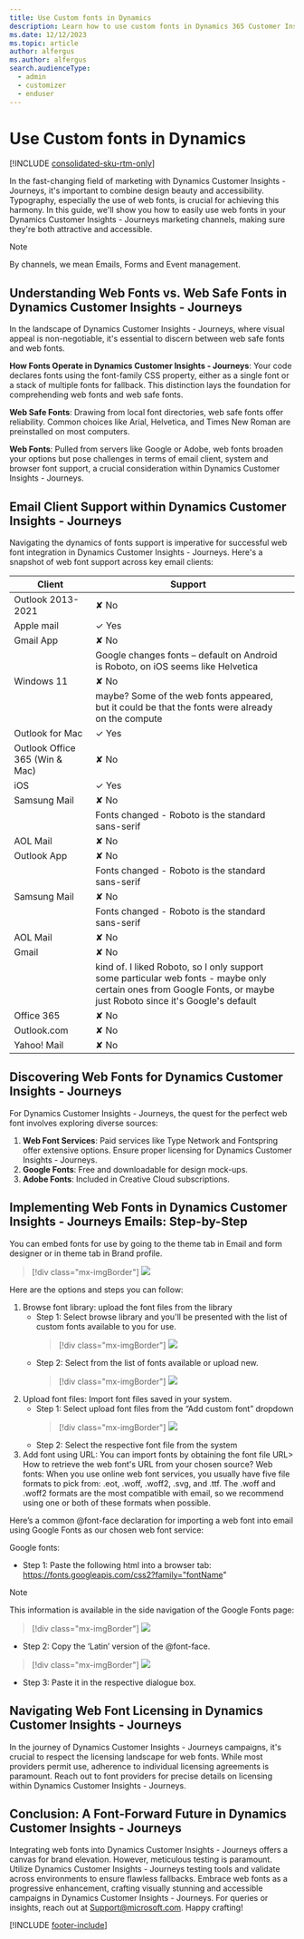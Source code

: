 ```yaml
---
title: Use Custom fonts in Dynamics 
description: Learn how to use custom fonts in Dynamics 365 Customer Insights - Journeys.
ms.date: 12/12/2023
ms.topic: article
author: alfergus
ms.author: alfergus
search.audienceType: 
  - admin
  - customizer
  - enduser
---
```


# Use Custom fonts in Dynamics 

[!INCLUDE [consolidated-sku-rtm-only](./includes/consolidated-sku-rtm-only.md)]

In the fast-changing field of marketing with Dynamics Customer Insights - Journeys, it's important to combine design beauty and accessibility. Typography, especially the use of web fonts, is crucial for achieving this harmony. In this guide, we'll show you how to easily use web fonts in your Dynamics Customer Insights - Journeys marketing channels, making sure they're both attractive and accessible.

> [!NOTE]
> By channels, we mean Emails, Forms and Event management.

## Understanding Web Fonts vs. Web Safe Fonts in Dynamics Customer Insights - Journeys

In the landscape of Dynamics Customer Insights - Journeys, where visual appeal is non-negotiable, it's essential to discern between web safe fonts and web fonts.

**How Fonts Operate in Dynamics Customer Insights - Journeys**: Your code declares fonts using the font-family CSS property, either as a single font or a stack of multiple fonts for fallback. This distinction lays the foundation for comprehending web fonts and web safe fonts.

**Web Safe Fonts**: Drawing from local font directories, web safe fonts offer reliability. Common choices like Arial, Helvetica, and Times New Roman are preinstalled on most computers.

**Web Fonts**: Pulled from servers like Google or Adobe, web fonts broaden your options but pose challenges in terms of email client, system and browser font support, a crucial consideration within Dynamics Customer Insights - Journeys.

## Email Client Support within Dynamics Customer Insights - Journeys

Navigating the dynamics of fonts support is imperative for successful web font integration in Dynamics Customer Insights - Journeys. Here's a snapshot of web font support across key email clients:

| **Client** | **Support** |  |
|---|---|---|
| Outlook 2013-2021 | ✘ No |  |
| Apple mail | ✓ Yes |  |
| Gmail App | ✘ No |  |
|  | Google changes fonts – default on Android is Roboto, on iOS seems like Helvetica |  |
| Windows 11 | ✘ No |  |
|  | maybe? Some of the web fonts appeared, but it could be that the fonts were already on the compute |  |
| Outlook for Mac | ✓ Yes |  |
| Outlook Office 365 (Win & Mac) | ✘ No |  |
| iOS | ✓ Yes |  |
| Samsung Mail | ✘ No |  |
|  | Fonts changed - Roboto is the standard sans-serif |  |
| AOL Mail | ✘ No |  |
| Outlook App | ✘ No |  |
|  | Fonts changed - Roboto is the standard sans-serif |  |
| Samsung Mail  | ✘ No |  |
|  | Fonts changed - Roboto is the standard sans-serif |  |
| AOL Mail | ✘ No |  |
| Gmail | ✘ No |  |
|  | kind of. I liked Roboto, so I only support some particular web fonts - maybe   only certain ones from Google Fonts, or maybe just Roboto since it's Google's   default |  |
| Office 365 | ✘ No |  |
| Outlook.com | ✘ No |  |
| Yahoo! Mail | ✘ No |  |

## Discovering Web Fonts for Dynamics Customer Insights - Journeys 

For Dynamics Customer Insights - Journeys, the quest for the perfect web font involves exploring diverse sources:
1. **Web Font Services**: Paid services like Type Network and Fontspring offer extensive options. Ensure proper licensing for Dynamics Customer Insights - Journeys.
1. **Google Fonts**: Free and downloadable for design mock-ups.
1. **Adobe Fonts**: Included in Creative Cloud subscriptions.

## Implementing Web Fonts in Dynamics Customer Insights - Journeys Emails: Step-by-Step

You can embed fonts for use by going to the theme tab in Email and form designer or in theme tab in Brand profile. 

> [!div class="mx-imgBorder"]
> ![](media/.png "")

Here are the options and steps you can follow: 
1. Browse font library: upload the font files from the library
    - Step 1: Select browse library and you'll be presented with the list of custom fonts available to you for use.
      > [!div class="mx-imgBorder"]
      > ![](media/.png "")
    - Step 2: Select from the list of fonts available or upload new.
      > [!div class="mx-imgBorder"]
      > ![](media/.png "")
2. Upload font files: Import font files saved in your system. 
    - Step 1: Select upload font files from the “Add custom font” dropdown
      > [!div class="mx-imgBorder"]
      > ![](media/.png "")
    - Step 2: Select the respective font file from the system 
3. Add font using URL: You can import fonts by obtaining the font file URL>
How to retrieve the web font's URL from your chosen source?
Web fonts: When you use online web font services, you usually have five file formats to pick from: .eot, .woff, .woff2, .svg, and .ttf. The .woff and .woff2 formats are the most compatible with email, so we recommend using one or both of these formats when possible. 

Here’s a common @font-face declaration for importing a web font into email using Google Fonts as our chosen web font service:

Google fonts:
- Step 1: Paste the following html into a browser tab: https://fonts.googleapis.com/css2?family="fontName"

> [!NOTE] 
> This information is available in the side navigation of the Google Fonts page:

> [!div class="mx-imgBorder"]
> ![](media/.png "")

- Step 2: Copy the ‘Latin’ version of the @font-face.

> [!div class="mx-imgBorder"]
> ![](media/.png "")

- Step 3: Paste it in the respective dialogue box.

## Navigating Web Font Licensing in Dynamics Customer Insights - Journeys

In the journey of Dynamics Customer Insights - Journeys campaigns, it's crucial to respect the licensing landscape for web fonts. While most providers permit use, adherence to individual licensing agreements is paramount. Reach out to font providers for precise details on licensing within Dynamics Customer Insights - Journeys.

## Conclusion: A Font-Forward Future in Dynamics Customer Insights - Journeys

Integrating web fonts into Dynamics Customer Insights - Journeys offers a canvas for brand elevation. However, meticulous testing is paramount. Utilize Dynamics Customer Insights - Journeys testing tools and validate across environments to ensure flawless fallbacks. Embrace web fonts as a progressive enhancement, crafting visually stunning and accessible campaigns in Dynamics Customer Insights - Journeys. For queries or insights, reach out at Support@microsoft.com.
Happy crafting!

[!INCLUDE [footer-include](./includes/footer-banner.md)]